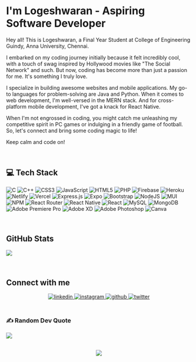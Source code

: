 <!--### Hi there 👋-->

<!--


<div align="center">
<img src="https://rishavanand.github.io/static/images/greetings.gif" align="center" style="width: 100%" />
</div>  
-->

  


# I'm Logeshwaran - Aspiring Software Developer 

Hey all! This is Logeshwaran, a Final Year Student at College of Engineering Guindy, Anna University, Chennai.

I embarked on my coding journey initially because it felt incredibly cool, with a touch of swag inspired by Hollywood movies like "The Social Network" and such. But now, coding has become more than just a passion for me. It's something I truly love.

I specialize in building awesome websites and mobile applications. My go-to languages for problem-solving are Java and Python. When it comes to web development, I'm well-versed in the MERN stack. And for cross-platform mobile development, I've got a knack for React Native.

When I'm not engrossed in coding, you might catch me unleashing my competitive spirit in PC games or indulging in a friendly game of football. So, let's connect and bring some coding magic to life!

Keep calm and code on!

<br/>

## 💻 Tech Stack
![C](https://img.shields.io/badge/c-%2300599C.svg?style=for-the-badge&logo=c&logoColor=white) ![C++](https://img.shields.io/badge/c++-%2300599C.svg?style=for-the-badge&logo=c%2B%2B&logoColor=white) ![CSS3](https://img.shields.io/badge/css3-%231572B6.svg?style=for-the-badge&logo=css3&logoColor=white) ![JavaScript](https://img.shields.io/badge/javascript-%23323330.svg?style=for-the-badge&logo=javascript&logoColor=%23F7DF1E) ![HTML5](https://img.shields.io/badge/html5-%23E34F26.svg?style=for-the-badge&logo=html5&logoColor=white) ![PHP](https://img.shields.io/badge/php-%23777BB4.svg?style=for-the-badge&logo=php&logoColor=white) ![Firebase](https://img.shields.io/badge/firebase-%23039BE5.svg?style=for-the-badge&logo=firebase) ![Heroku](https://img.shields.io/badge/heroku-%23430098.svg?style=for-the-badge&logo=heroku&logoColor=white) ![Netlify](https://img.shields.io/badge/netlify-%23000000.svg?style=for-the-badge&logo=netlify&logoColor=#00C7B7) ![Vercel](https://img.shields.io/badge/vercel-%23000000.svg?style=for-the-badge&logo=vercel&logoColor=white) ![Express.js](https://img.shields.io/badge/express.js-%23404d59.svg?style=for-the-badge&logo=express&logoColor=%2361DAFB) ![Expo](https://img.shields.io/badge/expo-1C1E24?style=for-the-badge&logo=expo&logoColor=#D04A37) ![Bootstrap](https://img.shields.io/badge/bootstrap-%23563D7C.svg?style=for-the-badge&logo=bootstrap&logoColor=white) ![NodeJS](https://img.shields.io/badge/node.js-6DA55F?style=for-the-badge&logo=node.js&logoColor=white) ![MUI](https://img.shields.io/badge/MUI-%230081CB.svg?style=for-the-badge&logo=material-ui&logoColor=white) ![NPM](https://img.shields.io/badge/NPM-%23000000.svg?style=for-the-badge&logo=npm&logoColor=white) ![React Router](https://img.shields.io/badge/React_Router-CA4245?style=for-the-badge&logo=react-router&logoColor=white) ![React Native](https://img.shields.io/badge/react_native-%2320232a.svg?style=for-the-badge&logo=react&logoColor=%2361DAFB) ![React](https://img.shields.io/badge/react-%2320232a.svg?style=for-the-badge&logo=react&logoColor=%2361DAFB) ![MySQL](https://img.shields.io/badge/mysql-%2300f.svg?style=for-the-badge&logo=mysql&logoColor=white) ![MongoDB](https://img.shields.io/badge/MongoDB-%234ea94b.svg?style=for-the-badge&logo=mongodb&logoColor=white) ![Adobe Premiere Pro](https://img.shields.io/badge/Adobe%20Premiere%20Pro-9999FF.svg?style=for-the-badge&logo=Adobe%20Premiere%20Pro&logoColor=white) ![Adobe XD](https://img.shields.io/badge/Adobe%20XD-470137?style=for-the-badge&logo=Adobe%20XD&logoColor=#FF61F6) ![Adobe Photoshop](https://img.shields.io/badge/adobephotoshop-%2331A8FF.svg?style=for-the-badge&logo=adobephotoshop&logoColor=white) ![Canva](https://img.shields.io/badge/Canva-%2300C4CC.svg?style=for-the-badge&logo=Canva&logoColor=white)

<br/>  


 ## GitHub Stats
![](https://github-readme-stats.vercel.app/api/top-langs/?username=logeshwaran95&theme=jolly&hide_border=false&include_all_commits=false&count_private=false&layout=compact)
  

<br/>  



## Connect with me  
<div align="center">
<a href="https://linkedin.com/in/logeshwaran-" target="_blank">
<img src=https://img.shields.io/badge/linkedin-%231E77B5.svg?&style=for-the-badge&logo=linkedin&logoColor=white alt=linkedin style="margin-bottom: 5px;" />
</a>
<a href="https://instagram.com/logeshsiva95" target="_blank">
<img src=https://img.shields.io/badge/instagram-%23000000.svg?&style=for-the-badge&logo=instagram&logoColor=white alt=instagram style="margin-bottom: 5px;" />
</a>
<a href="https://github.com/logeshwaran95" target="_blank">
<img src=https://img.shields.io/badge/github-%2324292e.svg?&style=for-the-badge&logo=github&logoColor=white alt=github style="margin-bottom: 5px;" />
</a>
<a href="https://twitter.com/Logeshwaran395" target="_blank">
<img src=https://img.shields.io/badge/twitter-%2300acee.svg?&style=for-the-badge&logo=twitter&logoColor=white alt=twitter style="margin-bottom: 5px;" />
</a>  
</div> 

<br/>

### ✍️ Random Dev Quote
![](https://quotes-github-readme.vercel.app/api?type=horizontal&theme=radical)

<br/>

<!--
## Github Stats  
<div align="center"><img src="https://github-readme-stats.vercel.app/api?username=logeshwaran95&show_icons=true&count_private=true&hide_border=true" align="center" style="width: 100%" /></div>  

<br/> 
 
-->



  


<div align="center"><img src="https://spotify-github-profile.vercel.app/api/view?uid=31sa2airhc76krdjpckbg7e3i42y&cover_image=true&theme=default&bar_color=53b14f&bar_color_cover=false" /></div>  

<br/>  

<!-- <div align="center">
<img src="https://komarev.com/ghpvc/?username=logeshwaran95&&style=flat-square" align="center" />
</div>   -->
  

<br/>  

